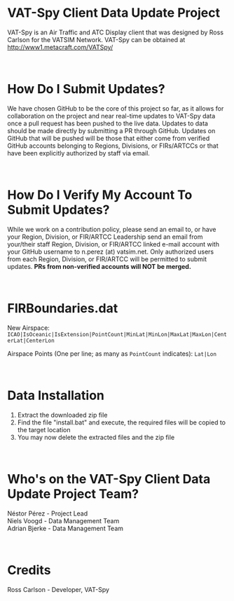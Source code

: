 # VAT-Spy Client Data Update Project

VAT-Spy is an Air Traffic and ATC Display client that was designed by Ross Carlson for the VATSIM Network. VAT-Spy can be obtained at <a href="http://www1.metacraft.com/VATSpy/">http://www1.metacraft.com/VATSpy/</a>

<br>

# How Do I Submit Updates?

We have chosen GitHub to be the core of this project so far, as it allows for collaboration on the project and near real-time updates to VAT-Spy data once a pull request has been pushed to the live data. Updates to data should be made directly by submitting a PR through GitHub. Updates on GitHub that will be pushed will be those that either come from verified GitHub accounts belonging to Regions, Divisions, or FIRs/ARTCCs or that have been explicitly authorized by staff via email.

<br>

# How Do I Verify My Account To Submit Updates?

While we work on a contribution policy, please send an email to, or have your Region, Division, or FIR/ARTCC Leadership send an email from your/their staff Region, Division, or FIR/ARTCC linked e-mail account with your GitHub username to n.perez (at) vatsim.net. Only authorized users from each Region, Division, or FIR/ARTCC will be permitted to submit updates. **PRs from non-verified accounts will NOT be merged.**

<br>

# FIRBoundaries.dat

New Airspace: ```ICAO|IsOceanic|IsExtension|PointCount|MinLat|MinLon|MaxLat|MaxLon|CenterLat|CenterLon```

Airspace Points (One per line; as many as ``PointCount`` indicates):
```Lat|Lon```

<br>

# Data Installation

1) Extract the downloaded zip file
2) Find the file "install.bat" and execute, the required files will be copied to the target location
3) You may now delete the extracted files and the zip file

<br>

# Who's on the VAT-Spy Client Data Update Project Team?

Néstor Pérez - Project Lead<br />
Niels Voogd - Data Management Team<br />
Adrian Bjerke - Data Management Team<br />


<br>

# Credits

Ross Carlson - Developer, VAT-Spy<br />
